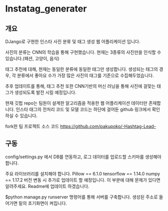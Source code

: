 # Instatag_generater

## 개요
DJango로 구현한 인스타 사진 분류 및 태그 생성 웹 어플리케이션 입니다.

사진의 분류는 CNN의 학습을 통해 구현했습니다. 현재는 3종류의 사진만을 인식할 수 있습니다.(패션, 고양이, 음식)

태그 추천에 대해, 현재는 동일한 분류에 동일한 태그만 생성합니다. 생성되는 태그의 경우, 각 분류에서 좋아요 수가 가장 많은 사진의 태그를 기준으로 수집해두었습니다.

추후 업데이트를 통해, 태그 추천 또한 CNN기반의 머신 러닝을 통해 사진에 걸맞는 태그가 생성되도록 발전 시킬 예정입니다.

현재 깃헙 repo는 팀원이 설계한 알고리즘을 적용한 웹 어플리케이션 데이터만 존재합니다. 인스타 태그의 전처리 코드 및 모델 코드는 하단에 걸어둔 github 링크에서 확인하실 수 있습니다.

fork한 팀 프로젝트 소스 코드
https://github.com/pakupoko/-Hashtag-Lead-

## 구동
config/settings.py 에서 DB를 연동하고, 로그 데이터를 업로드할 스키마를 생성해야 합니다.

주요 라이브러리를 설치해야 합니다.
Pillow == 6.1.0
tensorflow == 1.14.0
numpy == 1.17.2
버전 변동 시 추가로 업데이트 할 예정입니다. 이 부분에 대해 문제가 있다면 알려주세요. Readme에 업데이트 하겠습니다.

$python manage.py runserver 명령어를 통해 서버를 구축합니다. 생성된 주소로 들어가면 밑의 초기화면이 켜집니다.
